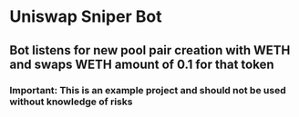 # Uniswap Sniper Bot

## Bot listens for new pool pair creation with WETH and swaps WETH amount of 0.1 for that token

### Important: This is an example project and should not be used without knowledge of risks